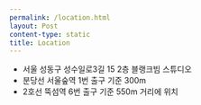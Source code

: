 ```yaml
---
permalink: /location.html
layout: Post
content-type: static
title: Location
---
```


- 서울 성동구 성수일로3길 15 2층 블랭크빔 스튜디오
- 분당선 서울숲역 1번 출구 기준 300m
- 2호선 뚝섬역 6번 출구 기준 550m 거리에 위치
